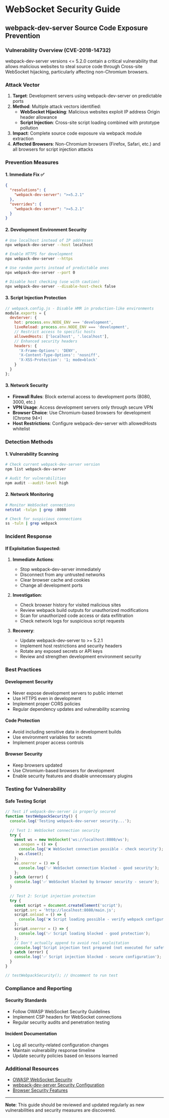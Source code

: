 # WebSocket Security Guide

## webpack-dev-server Source Code Exposure Prevention

### Vulnerability Overview (CVE-2018-14732)
webpack-dev-server versions <= 5.2.0 contain a critical vulnerability that allows malicious websites to steal source code through Cross-site WebSocket hijacking, particularly affecting non-Chromium browsers.

### Attack Vector
1. **Target**: Development servers using webpack-dev-server on predictable ports
2. **Method**: Multiple attack vectors identified:
   - **WebSocket Hijacking**: Malicious websites exploit IP address Origin header allowance
   - **Script Injection**: Cross-site script loading combined with prototype pollution
3. **Impact**: Complete source code exposure via webpack module extraction
4. **Affected Browsers**: Non-Chromium browsers (Firefox, Safari, etc.) and all browsers for script injection attacks

### Prevention Measures

#### 1. Immediate Fix ✅
```json
{
  "resolutions": {
    "webpack-dev-server": ">=5.2.1"
  },
  "overrides": {
    "webpack-dev-server": ">=5.2.1"
  }
}
```

#### 2. Development Environment Security
```bash
# Use localhost instead of IP addresses
npx webpack-dev-server --host localhost

# Enable HTTPS for development
npx webpack-dev-server --https

# Use random ports instead of predictable ones
npx webpack-dev-server --port 0

# Disable host checking (use with caution)
npx webpack-dev-server --disable-host-check false
```

#### 3. Script Injection Protection
```javascript
// webpack.config.js - Disable HMR in production-like environments
module.exports = {
  devServer: {
    hot: process.env.NODE_ENV === 'development',
    liveReload: process.env.NODE_ENV === 'development',
    // Restrict access to specific hosts
    allowedHosts: ['localhost', '.localhost'],
    // Enhanced security headers
    headers: {
      'X-Frame-Options': 'DENY',
      'X-Content-Type-Options': 'nosniff',
      'X-XSS-Protection': '1; mode=block'
    }
  }
};
```

#### 3. Network Security
- **Firewall Rules**: Block external access to development ports (8080, 3000, etc.)
- **VPN Usage**: Access development servers only through secure VPN
- **Browser Choice**: Use Chromium-based browsers for development (Chrome 94+)
- **Host Restrictions**: Configure webpack-dev-server with allowedHosts whitelist

### Detection Methods

#### 1. Vulnerability Scanning
```bash
# Check current webpack-dev-server version
npm list webpack-dev-server

# Audit for vulnerabilities
npm audit --audit-level high
```

#### 2. Network Monitoring
```bash
# Monitor WebSocket connections
netstat -tulpn | grep :8080

# Check for suspicious connections
ss -tuln | grep webpack
```

### Incident Response

#### If Exploitation Suspected:
1. **Immediate Actions**:
   - Stop webpack-dev-server immediately
   - Disconnect from any untrusted networks
   - Clear browser cache and cookies
   - Change all development ports

2. **Investigation**:
   - Check browser history for visited malicious sites
   - Review webpack build outputs for unauthorized modifications
   - Scan for unauthorized code access or data exfiltration
   - Check network logs for suspicious script requests

3. **Recovery**:
   - Update webpack-dev-server to >= 5.2.1
   - Implement host restrictions and security headers
   - Rotate any exposed secrets or API keys
   - Review and strengthen development environment security

### Best Practices

#### Development Security
- Never expose development servers to public internet
- Use HTTPS even in development
- Implement proper CORS policies
- Regular dependency updates and vulnerability scanning

#### Code Protection
- Avoid including sensitive data in development builds
- Use environment variables for secrets
- Implement proper access controls

#### Browser Security
- Keep browsers updated
- Use Chromium-based browsers for development
- Enable security features and disable unnecessary plugins

### Testing for Vulnerability

#### Safe Testing Script
```javascript
// Test if webpack-dev-server is properly secured
function testWebpackSecurity() {
  console.log('Testing webpack-dev-server security...');
  
  // Test 1: WebSocket connection security
  try {
    const ws = new WebSocket('ws://localhost:8080/ws');
    ws.onopen = () => {
      console.log('❌ WebSocket connection possible - check security');
      ws.close();
    };
    ws.onerror = () => {
      console.log('✅ WebSocket connection blocked - good security');
    };
  } catch (error) {
    console.log('✅ WebSocket blocked by browser security - secure');
  }
  
  // Test 2: Script injection protection
  try {
    const script = document.createElement('script');
    script.src = 'http://localhost:8080/main.js';
    script.onload = () => {
      console.log('❌ Script loading possible - verify webpack configuration');
    };
    script.onerror = () => {
      console.log('✅ Script loading blocked - good protection');
    };
    // Don't actually append to avoid real exploitation
    console.log('Script injection test prepared (not executed for safety)');
  } catch (error) {
    console.log('✅ Script injection blocked - secure configuration');
  }
}

// testWebpackSecurity(); // Uncomment to run test
```

### Compliance and Reporting

#### Security Standards
- Follow OWASP WebSocket Security Guidelines
- Implement CSP headers for WebSocket connections
- Regular security audits and penetration testing

#### Incident Documentation
- Log all security-related configuration changes
- Maintain vulnerability response timeline
- Update security policies based on lessons learned

### Additional Resources
- [OWASP WebSocket Security](https://owasp.org/www-community/attacks/WebSocket_Attacks)
- [webpack-dev-server Security Configuration](https://webpack.js.org/configuration/dev-server/)
- [Browser Security Features](https://developer.mozilla.org/en-US/docs/Web/Security)

---
**Note**: This guide should be reviewed and updated regularly as new vulnerabilities and security measures are discovered.
